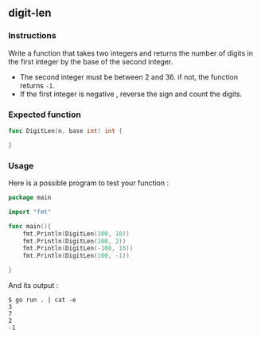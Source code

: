 ## digit-len

### Instructions 

Write a function that takes two integers and returns the number of digits in the first integer by the base of the second integer.
- The second integer must be between 2 and 36. if not, the function returns `-1`.
- If the first integer is negative , reverse the sign and count the digits.


### Expected function

```go
func DigitLen(n, base int) int {

}
```

### Usage

Here is a possible program to test your function :

```go
package main

import "fmt"

func main(){
    fmt.Println(DigitLen(100, 10))
    fmt.Println(DigitLen(100, 2))
    fmt.Println(DigitLen(-100, 16))
    fmt.Println(DigitLen(100, -1))

}
```

And its output :

```console
$ go run . | cat -e
3
7
2
-1
```
